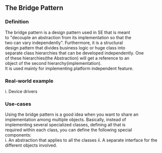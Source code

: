 ## The Bridge Pattern
### Definition
The bridge pattern is a design pattern used in SE that is meant  
to "decouple an abstraction from its implementation so that the  
two can vary independently". Furthermore, it is a structural  
design pattern that divides business logic or huge class into  
separate class hierarchies that can be developed independently. One  
of these hierarchies(the Abstraction) will get a reference to an  
object of the second hierarchy(implementation).  
It is used mainly for implementing platform independent feature.

### Real-world example
i.  Device drivers

### Use-cases
Using the bridge pattern is a good idea when you want to share an  
implementation among multiple objects. Basically, instead of  
implementing several specialized classes, defining all that is  
required within each class, you can define the following special components:  
    i.  An abstraction that applies to all the classes
    ii. A separate interface for the different objects involved. 